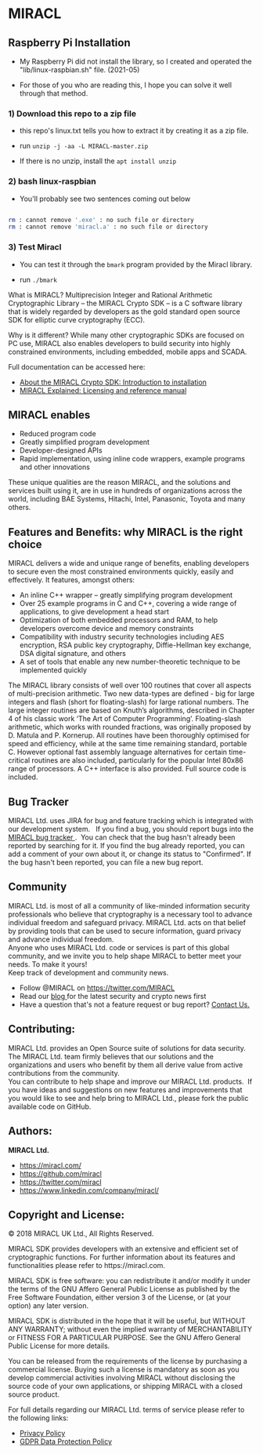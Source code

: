 MIRACL
======


## Raspberry Pi Installation

- My Raspberry Pi did not install the library, so I created and operated the "lib/linux-raspbian.sh" file. (2021-05)

- For those of you who are reading this, I hope you can solve it well through that method.


### 1) Download this repo to a zip file

- this repo's linux.txt tells you how to extract it by creating it as a zip file.

- run `unzip -j -aa -L MIRACL-master.zip`

- If there is no unzip, install the `apt install unzip`


### 2) bash linux-raspbian

- You'll probably see two sentences coming out below 

```bash

rm : cannot remove '.exe' : no such file or directory
rm : cannot remove 'miracl.a' : no such file or directory
```

### 3) Test Miracl 

- You can test it through the `bmark` program provided by the Miracl library.

- run `./bmark` 



What is MIRACL?
Multiprecision Integer and Rational Arithmetic Cryptographic Library – the MIRACL Crypto SDK – is a C software library that is widely regarded by developers as the gold standard open source SDK for elliptic curve cryptography (ECC).

Why is it different?
While many other cryptographic SDKs are focused on PC use, MIRACL also enables developers to build security into highly constrained environments, including embedded, mobile apps and SCADA.

Full documentation can be accessed here:
<ul type="disc">
  <li><a href="docs/miracl-user-manual/">About the MIRACL Crypto SDK: Introduction to installation</li>
  <li><a href="docs/miracl-explained/">MIRACL Explained: Licensing and reference manual</a></li>
</ul>

<h2>MIRACL enables</h2>

<ul type="disc">
<li>Reduced program code</li>
<li>Greatly simplified program development</li>
<li>Developer-designed APIs</li>
<li>Rapid implementation, using inline code wrappers, example programs and other innovations</li>
</ul>

These unique qualities are the reason MIRACL, and the solutions and services built using it, are in use in hundreds of organizations across the world, including BAE Systems, Hitachi, Intel, Panasonic, Toyota and many others.

<h2>Features and Benefits: why MIRACL is the right choice</h2>
MIRACL delivers a wide and unique range of benefits, enabling developers to secure even the most constrained environments quickly, easily and effectively. It features, amongst others:

<ul type="disc">
<li>An inline C++ wrapper – greatly simplifying program development</li>
<li>Over 25 example programs in C and C++, covering a wide range of applications, to give development a head start</li>
<li>Optimization of both embedded processors and RAM, to help developers overcome device and memory constraints</li>
<li>Compatibility with industry security technologies including AES encryption, RSA public key cryptography, Diffie-Hellman key exchange, DSA digital signature, and others</li>
<li>A set of tools that enable any new number-theoretic technique to be implemented quickly</li>
</ul>

The MIRACL library consists of well over 100 routines that cover all aspects of multi-precision arithmetic. Two new data-types are defined - big for large integers and flash (short for floating-slash) for large rational numbers. The large integer routines are based on Knuth’s algorithms, described in Chapter 4 of his classic work ‘The Art of Computer Programming’. Floating-slash arithmetic, which works with rounded fractions, was originally proposed by D. Matula and P. Kornerup. All routines have been thoroughly optimised for speed and efficiency, while at the same time remaining standard, portable C. However optional fast assembly language alternatives for certain time-critical routines are also included, particularly for the popular Intel 80x86 range of processors. A C++ interface is also provided. Full source code is included.

<h2>Bug Tracker</h2>
  MIRACL Ltd. uses JIRA for bug and feature tracking which is integrated with our development system.   If you find a bug, you should report bugs into the <a href="https://sdlc.certivox.com/browse/MIRACL">MIRACL bug tracker&nbsp;</a>.  You can check that the bug hasn't already been reported by searching for it. If you find the bug already reported, you can add a comment of your own about it, or change its status to &quot;Confirmed&quot;. If the bug hasn't been reported, you can file a new bug report.</p>
<h2>Community</h2>
  MIRACL Ltd. is most of all a community of like-minded information security professionals who believe that cryptography is a necessary tool to advance individual freedom and safeguard privacy. MIRACL Ltd. acts on that belief by providing tools that can be used to secure information, guard privacy and advance individual freedom.<br />
  Anyone who uses MIRACL Ltd. code or services is part of this global community, and we invite you to help shape MIRACL to better meet your needs. To make it yours!<br />
  Keep track of development and community news.</p>
<ul type="disc">
  <li>Follow @MIRACL on <a href="https://twitter.com/MIRACL">https://twitter.com/MIRACL</a></li>
  <li>Read our <a href="https://miracl.com/crypto-research-with-miracl-labs/">blog </a> for the latest security and crypto news first </li>
  <li>Have a question that's not a feature request or bug report? <u><a href="https://miracl.com/contact-miracl/">Contact Us.</a></u></li>
</ul>
<h2>Contributing:</h2>
  MIRACL Ltd. provides an Open Source suite of solutions for data security.  The MIRACL Ltd. team firmly believes that our solutions and the organizations and users who benefit by them all derive value from active contributions from the community.<br />
  You can contribute to help shape and improve our MIRACL Ltd. products.  If you have ideas and suggestions on new features and improvements that you would like to see and help bring to MIRACL Ltd., please fork the public available code on GitHub.
<h2>Authors:</strong></h2>
  <strong>MIRACL Ltd.</strong></p>
<ul>
  <li><a href="https://miracl.com/">https://miracl.com/</a></li>
  <li><a href="https://github.com/miracl">https://github.com/miracl</a></li>
  <li><a href="https://twitter.com/MIRACL">https://twitter.com/miracl</a></li>
  <li><a href="https://www.linkedin.com/company/miracl/">https://www.linkedin.com/company/miracl/</a></li>
</ul>

<h2>Copyright and License:</strong></h2>
<p>© 2018 MIRACL UK Ltd., All Rights Reserved.</p>
<p>MIRACL SDK provides developers with an  extensive and efficient set of cryptographic functions. For further information about its features and functionalities please refer to https://miracl.com.</p>
<p>MIRACL SDK is free software: you can redistribute it and/or modify it under the terms of the GNU Affero General Public License as published by the Free Software Foundation, either version 3 of the License, or (at your option) any later version.</p>
<p>MIRACL SDK is distributed in the hope that it will be useful, but WITHOUT ANY WARRANTY; without even the implied warranty of MERCHANTABILITY or FITNESS FOR A PARTICULAR PURPOSE. See the GNU Affero General Public License for more details.</p>
<p>You can be released from the requirements of the license by purchasing a commercial license. Buying such a license is mandatory as soon as you develop commercial activities involving MIRACL without disclosing the source code of your own applications, or shipping MIRACL with a closed source product.</P>
  <p>For full details regarding our MIRACL Ltd. terms of service please refer to the following links:</p>
<ul>
  <li><a href="https://miracl.com/privacy-policy/">Privacy Policy</a></li>
  <li><a href="https://miracl.com/gdpr-privacy-policy/">GDPR Data Protection Policy</a></li>
</ul>

